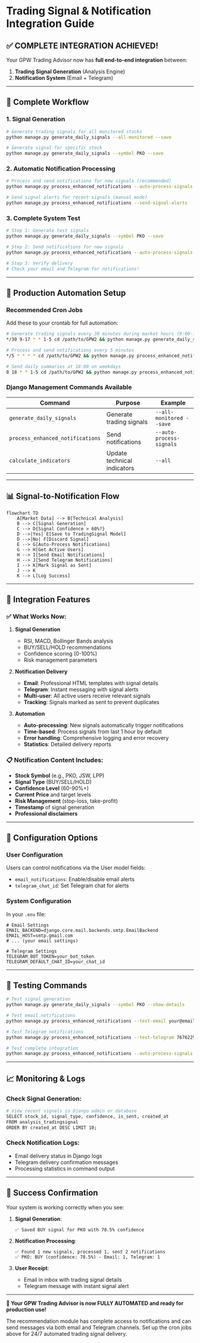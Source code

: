 # Trading Signal & Notification Integration Guide

## ✅ **COMPLETE INTEGRATION ACHIEVED!**

Your GPW Trading Advisor now has **full end-to-end integration** between:
1. **Trading Signal Generation** (Analysis Engine)
2. **Notification System** (Email + Telegram)

---

## 🔄 **Complete Workflow**

### **1. Signal Generation**
```bash
# Generate trading signals for all monitored stocks
python manage.py generate_daily_signals --all-monitored --save

# Generate signal for specific stock
python manage.py generate_daily_signals --symbol PKO --save
```

### **2. Automatic Notification Processing**
```bash
# Process and send notifications for new signals (recommended)
python manage.py process_enhanced_notifications --auto-process-signals

# Send signal alerts for recent signals (manual mode)
python manage.py process_enhanced_notifications --send-signal-alerts
```

### **3. Complete System Test**
```bash
# Step 1: Generate test signals
python manage.py generate_daily_signals --symbol PKO --save

# Step 2: Send notifications for new signals
python manage.py process_enhanced_notifications --auto-process-signals

# Step 3: Verify delivery
# Check your email and Telegram for notifications!
```

---

## 🚀 **Production Automation Setup**

### **Recommended Cron Jobs**

Add these to your crontab for full automation:

```bash
# Generate trading signals every 30 minutes during market hours (9:00-17:30)
*/30 9-17 * * 1-5 cd /path/to/GPW2 && python manage.py generate_daily_signals --all-monitored --save

# Process and send notifications every 5 minutes
*/5 * * * * cd /path/to/GPW2 && python manage.py process_enhanced_notifications --auto-process-signals

# Send daily summaries at 18:00 on weekdays
0 18 * * 1-5 cd /path/to/GPW2 && python manage.py process_enhanced_notifications --send-daily-summaries
```

### **Django Management Commands Available**

| Command | Purpose | Example |
|---------|---------|---------|
| `generate_daily_signals` | Generate trading signals | `--all-monitored --save` |
| `process_enhanced_notifications` | Send notifications | `--auto-process-signals` |
| `calculate_indicators` | Update technical indicators | `--all` |

---

## 📊 **Signal-to-Notification Flow**

```mermaid
flowchart TD
    A[Market Data] --> B[Technical Analysis]
    B --> C[Signal Generation]
    C --> D{Signal Confidence > 60%?}
    D -->|Yes| E[Save to TradingSignal Model]
    D -->|No| F[Discard Signal]
    E --> G[Auto-Process Notifications]
    G --> H[Get Active Users]
    H --> I[Send Email Notifications]
    H --> J[Send Telegram Notifications]
    I --> K[Mark Signal as Sent]
    J --> K
    K --> L[Log Success]
```

---

## 🎯 **Integration Features**

### **✅ What Works Now:**

1. **Signal Generation**
   - RSI, MACD, Bollinger Bands analysis
   - BUY/SELL/HOLD recommendations  
   - Confidence scoring (0-100%)
   - Risk management parameters

2. **Notification Delivery**
   - **Email**: Professional HTML templates with signal details
   - **Telegram**: Instant messaging with signal alerts
   - **Multi-user**: All active users receive relevant signals
   - **Tracking**: Signals marked as sent to prevent duplicates

3. **Automation**
   - **Auto-processing**: New signals automatically trigger notifications
   - **Time-based**: Process signals from last 1 hour by default
   - **Error handling**: Comprehensive logging and error recovery
   - **Statistics**: Detailed delivery reports

### **📋 Notification Content Includes:**

- **Stock Symbol** (e.g., PKO, JSW, LPP)
- **Signal Type** (BUY/SELL/HOLD)
- **Confidence Level** (60-90%+)
- **Current Price** and target levels
- **Risk Management** (stop-loss, take-profit)
- **Timestamp** of signal generation
- **Professional disclaimers**

---

## 🔧 **Configuration Options**

### **User Configuration**
Users can control notifications via the User model fields:
- `email_notifications`: Enable/disable email alerts
- `telegram_chat_id`: Set Telegram chat for alerts

### **System Configuration**
In your `.env` file:
```env
# Email Settings
EMAIL_BACKEND=django.core.mail.backends.smtp.EmailBackend
EMAIL_HOST=smtp.gmail.com
# ... (your email settings)

# Telegram Settings
TELEGRAM_BOT_TOKEN=your_bot_token
TELEGRAM_DEFAULT_CHAT_ID=your_chat_id
```

---

## 🧪 **Testing Commands**

```bash
# Test signal generation
python manage.py generate_daily_signals --symbol PKO --show-details

# Test email notifications
python manage.py process_enhanced_notifications --test-email your@email.com

# Test Telegram notifications
python manage.py process_enhanced_notifications --test-telegram 7676229144

# Test complete integration
python manage.py process_enhanced_notifications --auto-process-signals
```

---

## 📈 **Monitoring & Logs**

### **Check Signal Generation:**
```bash
# View recent signals in Django admin or database
SELECT stock_id, signal_type, confidence, is_sent, created_at 
FROM analysis_tradingsignal 
ORDER BY created_at DESC LIMIT 10;
```

### **Check Notification Logs:**
- Email delivery status in Django logs
- Telegram delivery confirmation messages
- Processing statistics in command output

---

## 🎉 **Success Confirmation**

Your system is working correctly when you see:

1. **Signal Generation**: 
   ```
   ✅ Saved BUY signal for PKO with 78.5% confidence
   ```

2. **Notification Processing**:
   ```
   ✅ Found 1 new signals, processed 1, sent 2 notifications
   ✅ PKO: BUY (confidence: 78.5%) - Email: 1, Telegram: 1
   ```

3. **User Receipt**:
   - Email in inbox with trading signal details
   - Telegram message with instant signal alert

---

**🚀 Your GPW Trading Advisor is now FULLY AUTOMATED and ready for production use!**

The recommendation module has complete access to notifications and can send messages via both email and Telegram channels. Set up the cron jobs above for 24/7 automated trading signal delivery.

